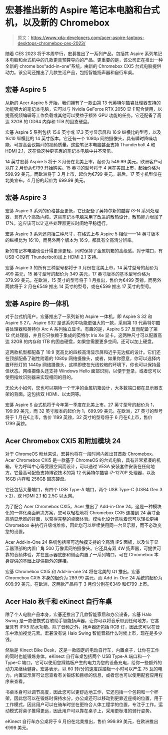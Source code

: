 # 宏碁推出新的 Aspire 笔记本电脑和台式机，以及新的 Chromebox

> 原文：<https://www.xda-developers.com/acer-aspire-laptops-desktops-chromebox-ces-2023/>

随着 CES 2023 将于本周举行，宏碁推出了一系列产品，包括其 Aspire 系列笔记本电脑和台式机中的几款更具预算导向的产品。更重要的是，该公司正在推出一种全新的 chrome box“add-in-one”系统，由新的 Chromebox CXI5 台式电脑提供动力。该公司还推出了几款生活产品，包括智能扬声器和自行车桌。

## 宏碁 Aspire 5

从新的 Acer Aspire 5 开始，我们拥有了一款由第 13 代英特尔酷睿处理器支持的功能强大的笔记本电脑，它可以与 Nvidia GeForce RTX 2050 显卡配合使用，以提高视频编辑等工作负载或其他可以受益于额外 GPU 功能的任务。它还配备了高达 32GB 的 DDR4 内存和 1TB 的固态硬盘。

宏碁 Aspire 5 系列包括 15.6 英寸或 17.3 英寸显示屏和 16:9 纵横比的型号，以及 16:10 纵横比的 14 英寸版本。它还有一个 1080p 网络摄像头，具有瞬时降噪功能，可提高会议期间的视频质量。这些笔记本电脑甚至支持 Thunderbolt 4 和 HDMI 2.1，这在像这种更实惠的笔记本电脑中并不常见。

14 英寸宏碁 Aspire 5 将于 3 月份在北美上市，起价为 549.99 美元。欧洲客户可以在 2 月份从€799 开始购买。15 英寸的型号将于 4 月在美国上市，起始价格为 599.99 美元，而欧洲将于 3 月上市，起价为€799 美元。最后，17 英寸机型仅在北美宣布，4 月份的起价为 699.99 美元。

## 宏碁 Aspire 3

宏碁 Aspire 3 系列的价格甚至更低，它还配备了英特尔新的酷睿 i3-N 系列处理器，具有八个高效内核。这些笔记本电脑采用了改进的散热设计，散热能力增加了 17%，这应该可以让这些处理器更长时间地平稳运行。

宏碁 Aspire 3 系列还包括三种尺寸，在格式上与 Aspire 5 相似——14 英寸版本的纵横比为 16:10，而另外两个版本为 16:9，都具有全高清分辨率。

新的笔记本电脑也设计得更薄更轻，同时保持了金属机箱的高级感。对于端口，有 USB-C(没有 Thunderbolt)加上 HDMI 2.1 支持。

宏碁 Aspire 3 的所有三种型号都将于 3 月份在北美上市，14 英寸型号的起价为 499 美元，15 英寸型号的起价为 349 美元，17 英寸版本的基本型号价格为 379.99 美元。在欧洲，15 英寸的型号将于 1 月推出，售价为€499 英镑，而另外两款将于 2 月在€549 推出 14 英寸的型号，或在€599 推出 17 英寸的型号。

## 宏碁 Aspire 的一体机

对于台式机用户，宏碁推出了一系列新的 Aspire 一体机，即 Aspire S 32 和 Aspire S 27。Aspire S32 是该系列中功能更强大的一款，采用第 13 代英特尔酷睿处理器和英特尔 Arc A 系列独立显卡。有趣的是，Aspire S 27 反而配备了第 12 代处理器，并且它只依赖于集成的英特尔 Iris Xe 显卡。这两种尺寸可以配置高达 32GB 的内存和 1TB 的固态硬盘，如果您需要更多空间，还可以加上硬盘。

这两款机型都配备了 16:9 宽高比的四核高清显示屏和近乎无边框的设计。它们还在顶部配备了磁性附着的 1080p 网络摄像头，或者，如果你愿意，你可以选择内置环形灯的 1440p 网络摄像头，这样即使在光线较暗的环境下，你也可以保持最佳状态。网络摄像头还支持 Windows Hello 面部识别，以便于登录，或者您可以使用指纹识别器来实现相同的目的。

无论大小如何，您也可以期待一个干净的金属机箱设计，大多数端口都在显示器支架的背面。这包括双 HDMI、以太网等。

宏碁 Aspire S 台式机将于今年第一季度在北美上市。27 英寸型号的起价为 1，199.99 美元，而 32 英寸版本的起价为 1，699.99 美元。在欧洲，27 英寸的型号将于 1 月在€上市，售价 1199 英镑，32 英寸的型号将于 6 月在€上市，售价 1799 英镑。

## Acer Chromebox CXI5 和附加模块 24

对于 ChromeOS 粉丝来说，宏碁也将在一段时间内推出其首款 Chromebox。Acer Chromebox CXI5 是一款基于 ChromeOS 的台式电脑，具有非常紧凑的机箱，专为呼叫中心等受限空间而设计，可以通过 VESA 安装套件安装在任何地方。它最高可配备支持博锐技术的第 12 代英特尔酷睿 i7-1270P 处理器，以及 16GB 内存和 256GB 固态硬盘。

它还包括大量端口，有四个 USB Type-A 端口，两个 USB Type-C (USB4 Gen 3 x 2)，双 HDMI 2.1 和 2.5G 以太网。

为了配合 Acer Chromebox CXI5，Acer 推出了 Add-in-One 24，这是一种模块化的一体化桌面解决方案，您可以轻松地将 Chromebox CXI5 连接到 24 英寸全高清显示器的背面，以获得完整的桌面体验。模块化设计意味着您可以轻松更换 Chromebox 来执行升级或维修，因此您可以继续使用同一台显示器，而不必改变您的设置。

Acer Add-in-One 24 系统包括带可选触摸支持的全高清 IPS 面板，以及位于显示器顶部的内置广角 500 万像素网络摄像头。它还具有双 4W 扬声器，可提供可靠的音频体验，并在显示器底部和侧面内置了一系列端口，可在 Chromebox 本身提供的基础上提供额外的连接。

宏碁 Chromebox CXI5 和 Add-in-one 24 将在北美的 Q1 推出。宏碁 Chromebox CXI5 本身的起价为 289.99 美元，而 Add-in-One 24 系统的起价为 609.99 美元。在欧洲，这两款产品将于 3 月份分别在€349 和€799 上市。

## Acer Halo 秋千和 eKinect 自行车桌

除了个人电脑产品本身，宏碁还推出了几款智能家居和办公设备。宏碁 Halo Swing 是一款便携式谷歌助手智能扬声器，让你可以将音乐带到任何地方，它甚至具有 IPX5 防水功能。除了音频之外，扬声器还包括 RGB 灯，因此您可以在音乐中添加视觉元素。宏碁没有说 Halo Swing 智能音箱什么时候上市，现在是多少钱。

然后是 Kinect Bike Desk，这是一款固定的电动自行车，内置桌子，让你在工作的同时也能锻炼身体。eKinect 自行车桌包括两个 USB Type-A 端口和一个 Type-C 端口，它可以使用您踩踏板产生的电力为您的设备充电，给你一些额外的动力来继续健身。宏碁表示，以 60 转/分的速度踩踏板一小时可以产生 75 瓦的电力。内置显示屏可让您查看有关锻炼和目标的信息，或者您也可以使用配套应用程序来查看。

书桌本身可以调节高度，因此您可以更舒适地工作，它还包括一个包钩和一个杯架，因此您可以在锻炼时保持水分。办公桌还可以移动到更靠近座椅的位置，用于工作模式，因此用户可以在骑车时坐在更符合人体工程学的位置，专注于工作。运动模式将桌子推得更远，因此用户可以靠在桌子上，采用更标准的骑行姿势。

eKinect 自行车办公桌将于 6 月份在北美推出，售价 999.99 美元，在欧洲推出€999 美元。